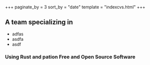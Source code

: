 +++
paginate_by = 3
sort_by = "date"
template = "indexcvs.html"
+++

## A team specializing in

- adfas
- asdfa
- asdf

### Using Rust and pation **Free and Open Source Software**
